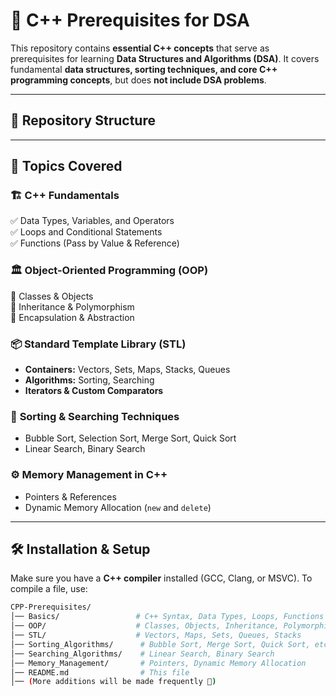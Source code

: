 # 🚀 C++ Prerequisites for DSA  

This repository contains **essential C++ concepts** that serve as prerequisites for learning **Data Structures and Algorithms (DSA)**. It covers fundamental **data structures, sorting techniques, and core C++ programming concepts**, but does **not include DSA problems**.  

---

## 📂 Repository Structure  


---

## 🎯 Topics Covered  

### 🏗️ **C++ Fundamentals**  
✅ Data Types, Variables, and Operators  
✅ Loops and Conditional Statements  
✅ Functions (Pass by Value & Reference)  

### 🏛️ **Object-Oriented Programming (OOP)**  
🔹 Classes & Objects  
🔹 Inheritance & Polymorphism  
🔹 Encapsulation & Abstraction  

### 📦 **Standard Template Library (STL)**  
- **Containers:** Vectors, Sets, Maps, Stacks, Queues  
- **Algorithms:** Sorting, Searching  
- **Iterators & Custom Comparators**  

### 🔢 **Sorting & Searching Techniques**  
- Bubble Sort, Selection Sort, Merge Sort, Quick Sort  
- Linear Search, Binary Search  

### ⚙️ **Memory Management in C++**  
- Pointers & References  
- Dynamic Memory Allocation (`new` and `delete`)  

---

## 🛠️ Installation & Setup  

Make sure you have a **C++ compiler** installed (GCC, Clang, or MSVC). To compile a file, use:  

```bash
CPP-Prerequisites/  
│── Basics/                 # C++ Syntax, Data Types, Loops, Functions  
│── OOP/                    # Classes, Objects, Inheritance, Polymorphism  
│── STL/                    # Vectors, Maps, Sets, Queues, Stacks  
│── Sorting_Algorithms/      # Bubble Sort, Merge Sort, Quick Sort, etc.  
│── Searching_Algorithms/    # Linear Search, Binary Search  
│── Memory_Management/       # Pointers, Dynamic Memory Allocation  
│── README.md                # This file
│── (More additions will be made frequently 🚀)


```





